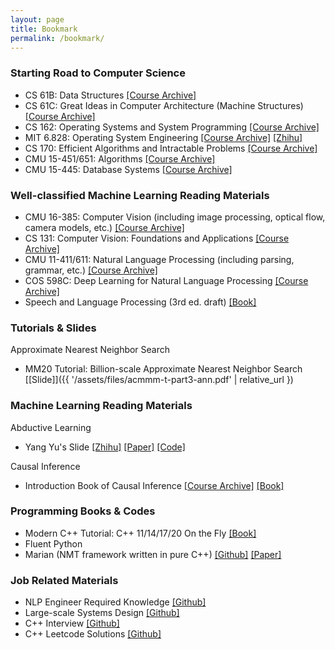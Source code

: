 ```yaml
---
layout: page
title: Bookmark
permalink: /bookmark/
---
```


### Starting Road to Computer Science

- CS 61B: Data Structures [[Course Archive]](https://sp19.datastructur.es/)
- CS 61C: Great Ideas in Computer Architecture (Machine Structures) [[Course Archive]](https://cs61c.org/su20/)
- CS 162: Operating Systems and System Programming [[Course Archive]](https://inst.eecs.berkeley.edu/~cs162/sp20/)
- MIT 6.828: Operating System Engineering [[Course Archive]](https://pdos.csail.mit.edu/6.S081/2020/) [[Zhihu]](https://zhuanlan.zhihu.com/p/74028717)
- CS 170: Efficient Algorithms and Intractable Problems [[Course Archive]](https://cs170.org/)
- CMU 15-451/651: Algorithms [[Course Archive]](https://15445.courses.cs.cmu.edu/fall2019/)
- CMU 15-445: Database Systems [[Course Archive]](https://www.cs.cmu.edu/~15451-f20/schedule.html)


### Well-classified Machine Learning Reading Materials

- CMU 16-385: Computer Vision (including image processing, optical flow, camera models, etc.) [[Course Archive]](http://www.cs.cmu.edu/~16385/)
- CS 131: Computer Vision: Foundations and Applications [[Course Archive]](http://vision.stanford.edu/teaching/cs131_fall2021/index.html)
- CMU 11-411/611: Natural Language Processing (including parsing, grammar, etc.) [[Course Archive]](http://demo.clab.cs.cmu.edu/NLP/)
- COS 598C: Deep Learning for Natural Language Processing [[Course Archive]](https://www.cs.princeton.edu/courses/archive/spring20/cos598C/)
- Speech and Language Processing (3rd ed. draft) [[Book]](https://web.stanford.edu/~jurafsky/slp3/)


### Tutorials & Slides

Approximate Nearest Neighbor Search

- MM20 Tutorial: Billion-scale Approximate Nearest Neighbor Search [[Slide]]({{ '/assets/files/acmmm-t-part3-ann.pdf' | relative_url })


### Machine Learning Reading Materials

Abductive Learning

- Yang Yu's Slide [[Zhihu]](https://zhuanlan.zhihu.com/p/161715666) [[Paper]](http://www.lamda.nju.edu.cn/yuy/GetFile.aspx?File=papers/neurips19abl.pdf&AspxAutoDetectCookieSupport=1) [[Code]](https://agit.ai/Polixir/ABL-Sym/src/branch/master)

Causal Inference

- Introduction Book of Causal Inference [[Course Archive]](https://www.bradyneal.com/causal-inference-course) [[Book]](https://www.bradyneal.com/Introduction_to_Causal_Inference-Dec17_2020-Neal.pdf)


### Programming Books & Codes

- Modern C++ Tutorial: C++ 11/14/17/20 On the Fly [[Book]](https://changkun.de/modern-cpp/zh-cn/00-preface/)
- Fluent Python
- Marian (NMT framework written in pure C++)  [[Github]](https://github.com/marian-nmt/marian) [[Paper]](https://www.aclweb.org/anthology/P18-4020.pdf)


### Job Related Materials

- NLP Engineer Required Knowledge [[Github]](https://github.com/DA-southampton/NLP_ability)
- Large-scale Systems Design [[Github]](https://github.com/donnemartin/system-design-primer)
- C++ Interview [[Github]](https://github.com/huihut/interview)
- C++ Leetcode Solutions [[Github]](https://github.com/changgyhub/leetcode_101)

